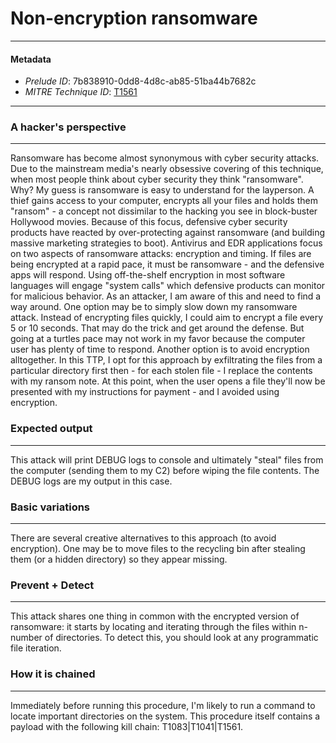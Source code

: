 
# Non-encryption ransomware

---

#### Metadata

- *Prelude ID*: 7b838910-0dd8-4d8c-ab85-51ba44b7682c
- *MITRE Technique ID*: [T1561](https://attack.mitre.org/techniques/T1561/)

---

### A hacker's perspective

---

Ransomware has become almost synonymous with cyber security attacks. Due to the mainstream media's nearly obsessive covering of this technique, when most people think about cyber security they think "ransomware". Why? My guess is ransomware is easy to understand for the layperson. A thief gains access to your computer, encrypts all your files and holds them "ransom" -  a concept not dissimilar to the hacking you see in block-buster Hollywood movies. Because of this focus, defensive cyber security products have reacted by over-protecting against ransomware (and building massive marketing strategies to boot). Antivirus and EDR applications focus on two aspects of ransomware attacks: encryption and timing. If files are being encrypted at a rapid pace, it must be ransomware - and the defensive apps will respond. Using off-the-shelf encryption in most software languages will engage "system calls" which defensive products can monitor for malicious behavior. As an attacker, I am aware of this and need to find a way around.  One option may be to simply slow down my ransomware attack. Instead of encrypting files quickly, I could aim to encrypt a file every 5 or 10 seconds. That may do the trick and get around the defense. But going at a turtles pace may not work in my favor because the  computer user has plenty of time to respond. Another option is to avoid encryption alltogether. In this TTP, I opt for this approach  by exfiltrating the files from a particular directory first then - for each stolen file - I replace the contents with my ransom note.   At this point, when the user opens a file they'll now be presented with my instructions for payment - and I avoided using encryption. 

### Expected output

---

This attack will print DEBUG logs to console and ultimately "steal" files from the computer (sending them to my C2) before wiping the   file contents. The DEBUG logs are my output in this case.  

### Basic variations

---

There are several creative alternatives to this approach (to avoid encryption). One may be to move files to the recycling bin after stealing  them (or a hidden directory) so they appear missing.  

### Prevent + Detect

---

This attack shares one thing in common with the encrypted version of ransomware: it starts by locating and iterating through the files within  n-number of directories. To detect this, you should look at any programmatic file iteration. 

### How it is chained

---

Immediately before running this procedure, I'm likely to run a command to locate important directories on the system. This procedure itself  contains a payload with the following kill chain: T1083|T1041|T1561. 
